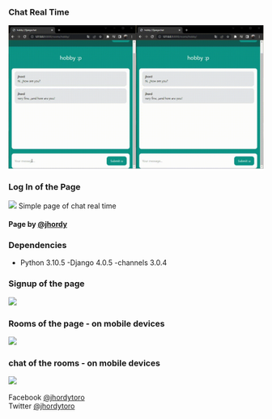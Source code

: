 ### Chat Real Time 
<img src="https://raw.githubusercontent.com/jhordyToro/Real_Time_Chat-v2.0/main/static/view-chat-page.gif">

### Log In of the Page
<img src="https://i.imgur.com/8zL5f9R.png">
Simple page of chat real time


#### Page by [@jhordy](https://github.com/jhordytoro)

### Dependencies
- Python 3.10.5 
-Django 4.0.5
-channels 3.0.4

### Signup of the page
<img src="https://i.imgur.com/RKhkI0c.png"></img>

### Rooms of the page - on mobile devices
<img src="https://i.imgur.com/oiJ1VM9.png"></img>

### chat of the rooms - on mobile devices
<img src="https://i.imgur.com/TJMpJaf.png"></img>


Facebook [@jhordytoro](https://www.facebook.com/jhordy.toroarroyo.9)<br>
Twitter [@jhordytoro](https://twitter.com/jhordy_toro)

